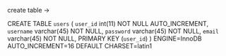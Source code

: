 create table ->

CREATE TABLE `users` (
  `user_id` int(11) NOT NULL AUTO_INCREMENT,
  `username` varchar(45) NOT NULL,
  `password` varchar(45) NOT NULL,
  `email` varchar(45) NOT NULL,
  PRIMARY KEY (`user_id`)
) ENGINE=InnoDB AUTO_INCREMENT=16 DEFAULT CHARSET=latin1
